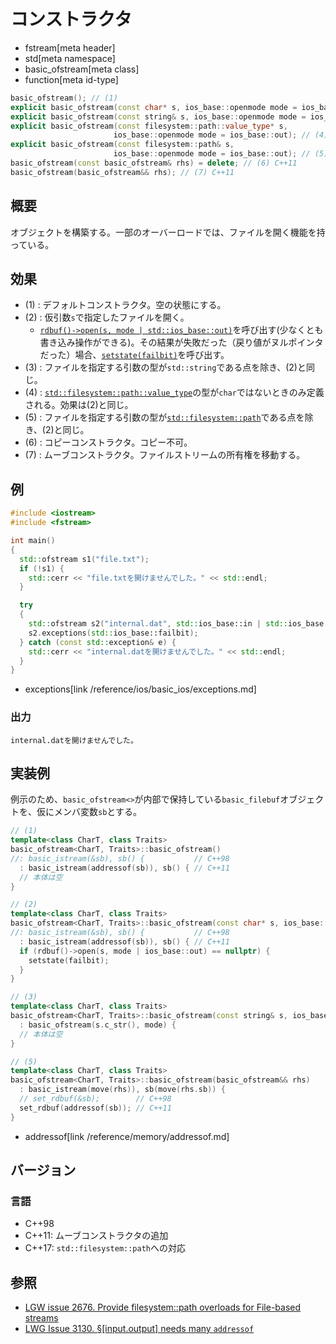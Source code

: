 # コンストラクタ
* fstream[meta header]
* std[meta namespace]
* basic_ofstream[meta class]
* function[meta id-type]

```cpp
basic_ofstream(); // (1)
explicit basic_ofstream(const char* s, ios_base::openmode mode = ios_base::out); // (2)
explicit basic_ofstream(const string& s, ios_base::openmode mode = ios_base::out); // (3)
explicit basic_ofstream(const filesystem::path::value_type* s,
                       ios_base::openmode mode = ios_base::out); // (4) C++17
explicit basic_ofstream(const filesystem::path& s,
                       ios_base::openmode mode = ios_base::out); // (5) C++17
basic_ofstream(const basic_ofstream& rhs) = delete; // (6) C++11
basic_ofstream(basic_ofstream&& rhs); // (7) C++11
```

## 概要
オブジェクトを構築する。一部のオーバーロードでは、ファイルを開く機能を持っている。

## 効果

- (1) : デフォルトコンストラクタ。空の状態にする。
- (2) : 仮引数`s`で指定したファイルを開く。
    - [`rdbuf()->open(s, mode | std::ios_base::out)`](/reference/fstream/basic_filebuf/open.md)を呼び出す(少なくとも書き込み操作ができる)。その結果が失敗だった（戻り値がヌルポインタだった）場合、[`setstate(failbit)`](/reference/ios/basic_ios/setstate.md)を呼び出す。
- (3) : ファイルを指定する引数の型が`std::string`である点を除き、(2)と同じ。
- (4) : [`std::filesystem::path::value_type`](/reference/filesystem/path.md)の型が`char`ではないときのみ定義される。効果は(2)と同じ。
- (5) : ファイルを指定する引数の型が[`std::filesystem::path`](/reference/filesystem/path.md)である点を除き、(2)と同じ。
- (6) : コピーコンストラクタ。コピー不可。
- (7) : ムーブコンストラクタ。ファイルストリームの所有権を移動する。

## 例

```cpp example
#include <iostream>
#include <fstream>

int main()
{
  std::ofstream s1("file.txt");
  if (!s1) {
    std::cerr << "file.txtを開けませんでした。" << std::endl;
  }

  try
  {
    std::ofstream s2("internal.dat", std::ios_base::in | std::ios_base::out | std::ios_base::binary);
    s2.exceptions(std::ios_base::failbit);
  } catch (const std::exception& e) {
    std::cerr << "internal.datを開けませんでした。" << std::endl;
  }
}
```
* exceptions[link /reference/ios/basic_ios/exceptions.md]

### 出力
```
internal.datを開けませんでした。
```

## 実装例

例示のため、`basic_ofstream<>`が内部で保持している`basic_filebuf`オブジェクトを、仮にメンバ変数`sb`とする。

```cpp
// (1)
template<class CharT, class Traits>
basic_ofstream<CharT, Traits>::basic_ofstream()
//: basic_istream(&sb), sb() {           // C++98
  : basic_istream(addressof(sb)), sb() { // C++11
  // 本体は空
}

// (2)
template<class CharT, class Traits>
basic_ofstream<CharT, Traits>::basic_ofstream(const char* s, ios_base::openmode mode)
//: basic_istream(&sb), sb() {           // C++98
  : basic_istream(addressof(sb)), sb() { // C++11
  if (rdbuf()->open(s, mode | ios_base::out) == nullptr) {
    setstate(failbit);
  }
}

// (3)
template<class CharT, class Traits>
basic_ofstream<CharT, Traits>::basic_ofstream(const string& s, ios_base::openmode mode)
  : basic_ofstream(s.c_str(), mode) {
  // 本体は空
}

// (5)
template<class CharT, class Traits>
basic_ofstream<CharT, Traits>::basic_ofstream(basic_ofstream&& rhs)
  : basic_istream(move(rhs)), sb(move(rhs.sb)) {
  // set_rdbuf(&sb);        // C++98
  set_rdbuf(addressof(sb)); // C++11
}
```
* addressof[link /reference/memory/addressof.md]

## バージョン
### 言語
- C++98
- C++11: ムーブコンストラクタの追加
- C++17: `std::filesystem::path`への対応

## 参照

- [LGW issue 2676. Provide filesystem::path overloads for File-based streams](https://wg21.cmeerw.net/lwg/issue2676)
- [LWG Issue 3130. §[input.output] needs many `addressof`](https://wg21.cmeerw.net/lwg/issue3130)
